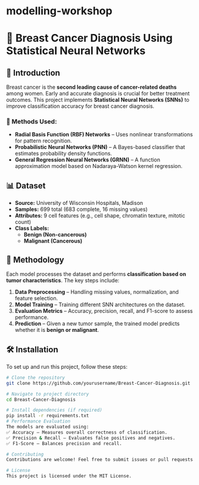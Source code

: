# modelling-workshop
# 🧠 Breast Cancer Diagnosis Using Statistical Neural Networks  

## 📌 Introduction  
Breast cancer is the **second leading cause of cancer-related deaths** among women. Early and accurate diagnosis is crucial for better treatment outcomes. This project implements **Statistical Neural Networks (SNNs)** to improve classification accuracy for breast cancer diagnosis.  

### 🏥 Methods Used:  
- **Radial Basis Function (RBF) Networks** – Uses nonlinear transformations for pattern recognition.  
- **Probabilistic Neural Networks (PNN)** – A Bayes-based classifier that estimates probability density functions.  
- **General Regression Neural Networks (GRNN)** – A function approximation model based on Nadaraya-Watson kernel regression.  

## 📊 Dataset  
- **Source:** University of Wisconsin Hospitals, Madison  
- **Samples:** 699 total (683 complete, 16 missing values)  
- **Attributes:** 9 cell features (e.g., cell shape, chromatin texture, mitotic count)  
- **Class Labels:**  
  - **Benign (Non-cancerous)**  
  - **Malignant (Cancerous)**  

## 🚀 Methodology  
Each model processes the dataset and performs **classification based on tumor characteristics**. The key steps include:  
1. **Data Preprocessing** – Handling missing values, normalization, and feature selection.  
2. **Model Training** – Training different SNN architectures on the dataset.  
3. **Evaluation Metrics** – Accuracy, precision, recall, and F1-score to assess performance.  
4. **Prediction** – Given a new tumor sample, the trained model predicts whether it is **benign or malignant**.  

## 🛠 Installation  
To set up and run this project, follow these steps:  
```bash
# Clone the repository
git clone https://github.com/yourusername/Breast-Cancer-Diagnosis.git

# Navigate to project directory
cd Breast-Cancer-Diagnosis

# Install dependencies (if required)
pip install -r requirements.txt
# Performance Evaluation
The models are evaluated using:
✅ Accuracy – Measures overall correctness of classification.
✅ Precision & Recall – Evaluates false positives and negatives.
✅ F1-Score – Balances precision and recall.

# Contributing
Contributions are welcome! Feel free to submit issues or pull requests.

# License
This project is licensed under the MIT License.
